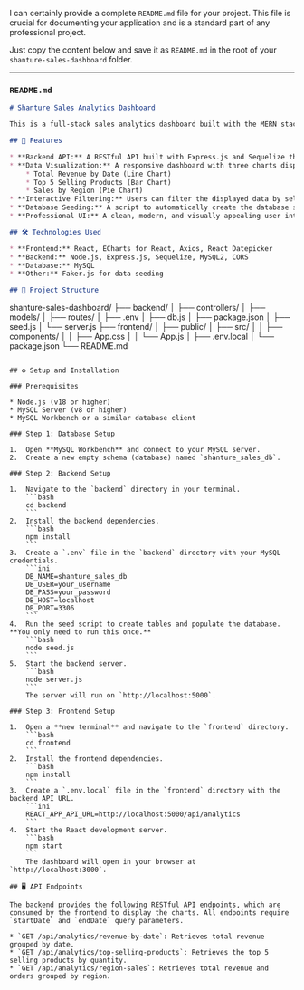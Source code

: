 I can certainly provide a complete `README.md` file for your project. This file is crucial for documenting your application and is a standard part of any professional project.

Just copy the content below and save it as `README.md` in the root of your `shanture-sales-dashboard` folder.

-----

### `README.md`

```markdown
# Shanture Sales Analytics Dashboard

This is a full-stack sales analytics dashboard built with the MERN stack (MySQL, Express, React, Node.js). The application visualizes sample sales data, allowing users to view key metrics through interactive charts and filter data by a specific date range.

## 🚀 Features

* **Backend API:** A RESTful API built with Express.js and Sequelize that connects to a MySQL database.
* **Data Visualization:** A responsive dashboard with three charts displaying:
    * Total Revenue by Date (Line Chart)
    * Top 5 Selling Products (Bar Chart)
    * Sales by Region (Pie Chart)
* **Interactive Filtering:** Users can filter the displayed data by selecting a custom date range.
* **Database Seeding:** A script to automatically create the database schema and populate it with realistic, large-scale sample data.
* **Professional UI:** A clean, modern, and visually appealing user interface with a dark theme.

## 🛠️ Technologies Used

* **Frontend:** React, ECharts for React, Axios, React Datepicker
* **Backend:** Node.js, Express.js, Sequelize, MySQL2, CORS
* **Database:** MySQL
* **Other:** Faker.js for data seeding

## 📂 Project Structure

```

shanture-sales-dashboard/
├── backend/
│   ├── controllers/
│   ├── models/
│   ├── routes/
│   ├── .env
│   ├── db.js
│   ├── package.json
│   ├── seed.js
│   └── server.js
├── frontend/
│   ├── public/
│   ├── src/
│   │   ├── components/
│   │   ├── App.css
│   │   └── App.js
│   ├── .env.local
│   └── package.json
└── README.md

````

## ⚙️ Setup and Installation

### Prerequisites

* Node.js (v18 or higher)
* MySQL Server (v8 or higher)
* MySQL Workbench or a similar database client

### Step 1: Database Setup

1.  Open **MySQL Workbench** and connect to your MySQL server.
2.  Create a new empty schema (database) named `shanture_sales_db`.

### Step 2: Backend Setup

1.  Navigate to the `backend` directory in your terminal.
    ```bash
    cd backend
    ```
2.  Install the backend dependencies.
    ```bash
    npm install
    ```
3.  Create a `.env` file in the `backend` directory with your MySQL credentials.
    ```ini
    DB_NAME=shanture_sales_db
    DB_USER=your_username
    DB_PASS=your_password
    DB_HOST=localhost
    DB_PORT=3306
    ```
4.  Run the seed script to create tables and populate the database. **You only need to run this once.**
    ```bash
    node seed.js
    ```
5.  Start the backend server.
    ```bash
    node server.js
    ```
    The server will run on `http://localhost:5000`.

### Step 3: Frontend Setup

1.  Open a **new terminal** and navigate to the `frontend` directory.
    ```bash
    cd frontend
    ```
2.  Install the frontend dependencies.
    ```bash
    npm install
    ```
3.  Create a `.env.local` file in the `frontend` directory with the backend API URL.
    ```ini
    REACT_APP_API_URL=http://localhost:5000/api/analytics
    ```
4.  Start the React development server.
    ```bash
    npm start
    ```
    The dashboard will open in your browser at `http://localhost:3000`.

## 🖥️ API Endpoints

The backend provides the following RESTful API endpoints, which are consumed by the frontend to display the charts. All endpoints require `startDate` and `endDate` query parameters.

* `GET /api/analytics/revenue-by-date`: Retrieves total revenue grouped by date.
* `GET /api/analytics/top-selling-products`: Retrieves the top 5 selling products by quantity.
* `GET /api/analytics/region-sales`: Retrieves total revenue and orders grouped by region.

````